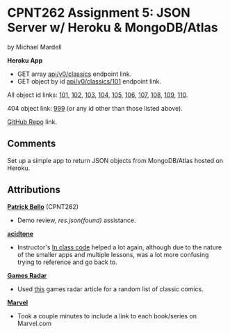 # CPNT262 Assignment 5: JSON Server w/ Heroku & MongoDB/Atlas
by Michael Mardell

**Heroku App**
- GET array [api/v0/classics](https://cpnt262-a5.herokuapp.com/api/v0/classics) endpoint link. 
- GET object by id [api/v0/classics/101](https://cpnt262-a5.herokuapp.com/api/v0/classics/101) endpoint link.

All object id links: [101](https://cpnt262-a5.herokuapp.com/api/v0/classics/101), [102](https://cpnt262-a5.herokuapp.com/api/v0/classics/102), [103](https://cpnt262-a5.herokuapp.com/api/v0/classics/103), [104](https://cpnt262-a5.herokuapp.com/api/v0/classics/104), [105](https://cpnt262-a5.herokuapp.com/api/v0/classics/105), [106](https://cpnt262-a5.herokuapp.com/api/v0/classics/106), [107](https://cpnt262-a5.herokuapp.com/api/v0/classics/107), [108](https://cpnt262-a5.herokuapp.com/api/v0/classics/108), [109](https://cpnt262-a5.herokuapp.com/api/v0/classics/109), [110](https://cpnt262-a5.herokuapp.com/api/v0/classics/110).

404 object link: [999](https://cpnt262-a5.herokuapp.com/api/v0/classics/999) (or any id other than those listed above).

[GitHub Repo](https://github.com/aggressiveperfector/cpnt262-a5) link.

## Comments
Set up a simple app to return JSON objects from MongoDB/Atlas hosted on Heroku.

## Attributions
[**Patrick Bello**](https://github.com/mayorbcode) (CPNT262)
- Demo review, *res.json(found)* assistance.

[**acidtone**](https://github.com/acidtone)
- Instructor's [In class code](https://github.com/sait-wbdv/in-class) helped a lot again, although due to the nature of the smaller apps and multiple lessons, was a lot more confusing trying to reference and go back to.

[**Games Radar**](https://www.gamesradar.com/)
- Used [this](https://www.gamesradar.com/best-marvel-comics-stories/) games radar article for a random list of classic comics.

[**Marvel**](https://www.marvel.com/)
- Took a couple minutes to include a link to each book/series on Marvel.com
